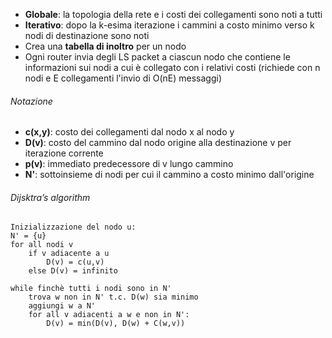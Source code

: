 - **Globale**: la topologia della rete e i costi dei collegamenti sono noti a tutti
- **Iterativo**: dopo la k-esima iterazione i cammini a costo minimo verso k nodi di destinazione sono noti
- Crea una **tabella di inoltro** per un nodo
- Ogni router invia degli LS packet a ciascun nodo che contiene le informazioni sui nodi a cui è collegato con i relativi costi (richiede con n nodi e E collegamenti l'invio di O(nE) messaggi)

###### Notazione
- **c(x,y)**: costo dei collegamenti dal nodo x al nodo y
- **D(v)**: costo del cammino dal nodo origine alla destinazione v per iterazione corrente
- **p(v)**: immediato predecessore di v lungo cammino
- **N'**: sottoinsieme di nodi per cui il cammino a costo minimo dall'origine 
###### Dijsktra’s algorithm

```
Inizializzazione del nodo u:
N' = {u}
for all nodi v
	if v adiacente a u
		D(v) = c(u,v)
	else D(v) = infinito

while finchè tutti i nodi sono in N'
	trova w non in N' t.c. D(w) sia minimo
	aggiungi w a N'
	for all v adiacenti a w e non in N':
		D(v) = min(D(v), D(w) + C(w,v))
```
